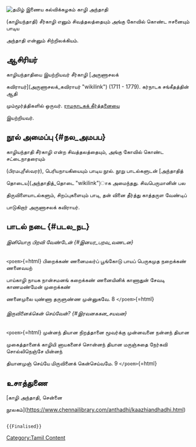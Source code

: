 ![தமிழ் இணைய கல்விக்கழகம்](Kazi.jpg "தமிழ் இணைய கல்விக்கழகம்") காழி அந்தாதி
(காழியந்தாதி) சீர்காழி எனும் சிவத்தலத்தையும் அங்கு கோவில் கொண்ட ஈசனையும் பாடிய
அந்தாதி என்னும் சிற்றிலக்கியம்.

## ஆசிரியர்

காழியந்தாதியை இயற்றியவர் சீர்காழி [அருணாசலக்
கவிராயர்](அருணாசலக்_கவிராயர் "wikilink") (1711 - 1779). கர்நாடக சங்கீதத்தின் ஆதி
மும்மூர்த்திகளில் ஒருவர். [ராமநாடகக் கீர்த்தனைய](இராமநாடகக்_கீர்த்தனை "wikilink")ை
இயற்றியவர்.

## நூல் அமைப்பு {#நல_அமபப}

காழியந்தாதி சீர்காழி என்ற சிவத்தலத்தையும், அங்கு கோவில் கொண்ட சட்டைநாதரையும்
(பிரமபுரீஸ்வரர்), பெரியநாயகியையும் பாடிய நூல். நூறு பாடல்களுடன் [அந்தாதித்
தொடைய](அந்தாதித்_தொடை "wikilink")ாக அமைந்தது. சிவபெருமானின் பல
திருவிளையாடல்களும், சிறப்புகளையும் பாடி, தன் வினை தீர்த்து காத்தருள வேண்டிப்
பாடுகிறார் அருணாசலக் கவிராயர்.

## பாடல் நடை {#படல_நட}

###### இனியொரு பிறவி வேண்டேன் {#இனயர_பறவ_வணடன}

`<poem>`{=html} பிறைக்கண் ணனைமலர்ப் பூங்கோடு பாயப் பெருகமுத நறைக்கண் ணனைவயற்
பாய்காழி நாயக நான்சமனங் கறைக்கண் ணனையினிக் காணாதுன் சேவடி காணமண்மேன் முறைக்கண்
ணனைமுலை யுண்ணா தருளுண்ண முன்னுகவே. 8 `</poem>`{=html}

###### இருவினைக்கென் செய்வேன்? {#இரவனககன_சயவன}

`<poem>`{=html} முன்னந் தியான நிறத்தானை மூவர்க்கு முன்னவனை நன்னந் தியான
முகைத்தானைக் காழியி னாயகனைச் சொன்னந் தியான மருஞ்சுதை நேர்கவி சொல்லிநெஞ்சே யின்னந்
தியானமுஞ் செய்யே மிருவினைக் கென்செய்வமே. 9 `</poem>`{=html}

## உசாத்துணை

[காழி அந்தாதி, சென்னை
நூலகம்](https://www.chennailibrary.com/anthadhi/kaazhiandhadhi.html)

```{=mediawiki}
{{Finalised}}
```
[Category:Tamil Content](Category:Tamil_Content "wikilink")
